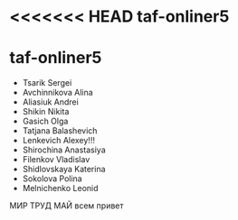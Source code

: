 <<<<<<< HEAD
taf-onliner5
=======
# taf-onliner5


- Tsarik Sergei
- Avchinnikova Alina 
- Aliasiuk Andrei
- Shikin Nikita
- Gasich Olga
- Tatjana Balashevich
- Lenkevich Alexey!!!
- Shirochina Anastasiya
- Filenkov Vladislav
- Shidlovskaya Katerina
- Sokolova Polina
- Melnichenko Leonid

МИР ТРУД МАЙ
всем привет